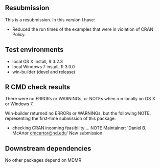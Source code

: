 ## Resubmission
This is a resubmission. In this version I have:

* Reduced the run times of the examples that were in violation of CRAN Policy.

## Test environments
* local OS X install, R 3.2.3
* local Windows 7 install, R 3.0.0
* win-builder (devel and release)

## R CMD check results
There were no ERRORs or WARNINGs, or NOTEs when run locally on OS X or 
Windows 7.

Win-builder returned no ERRORs or WARNINGs, but the following NOTE, representing
the first-time submission of this package:

* checking CRAN incoming feasibility ... NOTE
Maintainer: 'Daniel B. McArtor <dmcartor@nd.edu>'
New submission

## Downstream dependencies
No other packages depend on MDMR
